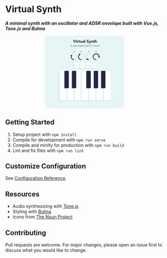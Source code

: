 # Virtual Synth

**_A minimal synth with an oscillator and ADSR envelope built with Vue.js, Tone.js and Bulma_**

<p align="center">
  <img src="Screenshot.png" width="50%" style="border-radius: 10px;">
</p>

## Getting Started

1. Setup project with `npm install`
2. Compile for development with `npm run serve`
3. Compile and minify for production with `npm run build`
4. Lint and fix files with `npm run lint`

## Customize Configuration

See [Configuration Reference](https://cli.vuejs.org/config/).

## Resources

- Audio synthesizing with [Tone.js](https://tonejs.github.io/)
- Styling with [Bulma](https://bulma.io/)
- Icons from [The Noun Project](https://thenounproject.com/)

## Contributing

Pull requests are welcome. For major changes, please open an issue first to discuss what you would like to change.
